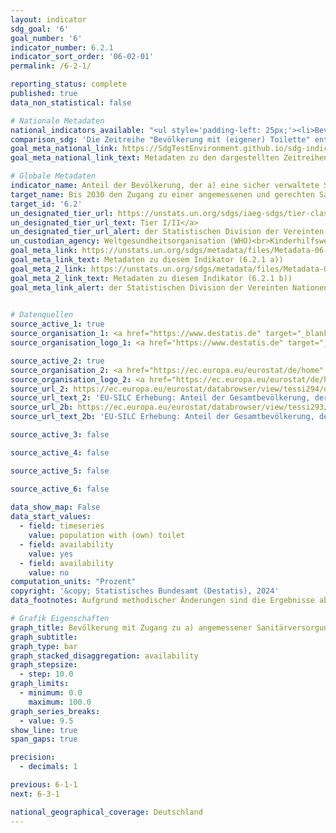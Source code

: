 ```yaml
---
layout: indicator    
sdg_goal: '6'    
goal_number: '6'    
indicator_number: 6.2.1    
indicator_sort_order: '06-02-01'    
permalink: /6-2-1/    

reporting_status: complete    
published: true    
data_non_statistical: false    

# Nationale Metadaten    
national_indicators_available: "<ul style='padding-left: 25px;'><li>Bevölkerung mit (eigener) Toilette</li> <li> Bevölkerung mit (eigener) Badewanne oder Dusche</li></ul>"    
comparison_sdg: 'Die Zeitreihe "Bevölkerung mit (eigener) Toilette" entspricht den UN-Metadaten. Die Zeitreihe "Bevölkerung mit (eigener) Badewanne oder Dusche" bietet zusätzliche Informationen.'    
goal_meta_national_link: https://SdgTestEnvironment.github.io/sdg-indicators/public/Meta/6.2.1.pdf
goal_meta_national_link_text: Metadaten zu den dargestellten Zeitreihen    

# Globale Metadaten    
indicator_name: Anteil der Bevölkerung, der a) eine sicher verwaltete Sanitärversorgung und b) eine Gelegenheit zum Händewaschen mit Wasser und Seife nutzt    
target_name: Bis 2030 den Zugang zu einer angemessenen und gerechten Sanitärversorgung und Hygiene für alle erreichen und der Notdurftverrichtung im Freien ein Ende setzen, unter besonderer Beachtung der Bedürfnisse von Frauen und Mädchen und von Menschen in prekären Situationen    
target_id: '6.2'    
un_designated_tier_url: https://unstats.un.org/sdgs/iaeg-sdgs/tier-classification/'    
un_designated_tier_url_text: Tier I/II</a>    
un_designated_tier_url_alert: der Statistischen Division der Vereinten Nationen    
un_custodian_agency: Weltgesundheitsorganisation (WHO)<br>Kinderhilfswerk der Vereinten Nationen (UNICEF)    
goal_meta_link: https://unstats.un.org/sdgs/metadata/files/Metadata-06-02-01a.pdf    
goal_meta_link_text: Metadaten zu diesem Indikator (6.2.1 a))
goal_meta_2_link: https://unstats.un.org/sdgs/metadata/files/Metadata-06-02-01a.pdf
goal_meta_2_link_text: Metadaten zu diesem Indikator (6.2.1 b))    
goal_meta_link_alert: der Statistischen Division der Vereinten Nationen    
    

# Datenquellen
source_active_1: true
source_organisation_1: <a href="https://www.destatis.de" target="_blank"> Statistisches Bundesamt (Destatis) </a>
source_organisation_logo_1: <a href="https://www.destatis.de" target="_blank"><img src="https://sdg-indikatoren.de/public/OrgImgDe/destatis.png" alt="Logo destatis" style="height:60px; width:148px"/></a>

source_active_2: true
source_organisation_2: <a href="https://ec.europa.eu/eurostat/de/home" target="_blank"> Statistisches Amt der Europäischen Union (Eurostat) </a>
source_organisation_logo_2: <a href="https://ec.europa.eu/eurostat/de/home" target="_blank"><img src="https://sdg-indikatoren.de/public/OrgImgDe/eurostat.png" alt="Logo eurostat" style="height:60px; width:148px"/></a>
source_url_2: https://ec.europa.eu/eurostat/databrowser/view/tessi294/default/table?lang=de
source_url_text_2: 'EU-SILC Erhebung: Anteil der Gesamtbevölkerung, der kein WC für den alleinigen Gebrauch seines Haushalts hat – Eurostat-Tabelle [tessi294]'
source_url_2b: https://ec.europa.eu/eurostat/databrowser/view/tessi293/default/table?lang=de
source_url_text_2b: 'EU-SILC Erhebung: Anteil der Gesamtbevölkerung, der weder ein Bad, noch eine Dusche in seiner Wohnung hat – Eurostat-Tabelle [tessi293]'

source_active_3: false

source_active_4: false

source_active_5: false

source_active_6: false
    
data_show_map: False    
data_start_values: 
  - field: timeseries
    value: population with (own) toilet
  - field: availability
    value: yes
  - field: availability
    value: no    
computation_units: "Prozent"    
copyright: '&copy; Statistisches Bundesamt (Destatis), 2024'    
data_footnotes: Aufgrund methodischer Änderungen sind die Ergebnisse ab 2020 nur eingeschränkt mit den Vorjahren vergleichbar.<br>• Daten sind nur bis 2020 verfügbar.    

# Grafik Eigenschaften    
graph_title: Bevölkerung mit Zugang zu a) angemessener Sanitärversorgung und b) Hygiene
graph_subtitle:     
graph_type: bar
graph_stacked_disaggregation: availability
graph_stepsize: 
  - step: 10.0    
graph_limits:
  - minimum: 0.0
    maximum: 100.0
graph_series_breaks:
  - value: 9.5
show_line: true
span_gaps: true

precision:
  - decimals: 1    

previous: 6-1-1    
next: 6-3-1    

national_geographical_coverage: Deutschland    
---
```


<span></span>
